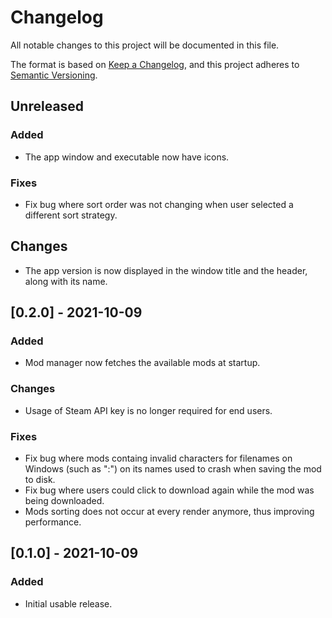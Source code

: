 # Changelog

All notable changes to this project will be documented in this file.

The format is based on [Keep a Changelog](https://keepachangelog.com/en/1.0.0/),
and this project adheres to [Semantic Versioning](https://semver.org/spec/v2.0.0.html).

## Unreleased

### Added
- The app window and executable now have icons.

### Fixes
- Fix bug where sort order was not changing when user selected a different sort strategy.

## Changes 
- The app version is now displayed in the window title and the header, along with its name.

## [0.2.0] - 2021-10-09

### Added
- Mod manager now fetches the available mods at startup.

### Changes
- Usage of Steam API key is no longer required for end users.

### Fixes
- Fix bug where mods containg invalid characters for filenames on Windows (such as ":")
  on its names used to crash when saving the mod to disk.
- Fix bug where users could click to download again while the mod was being
    downloaded.
- Mods sorting does not occur at every render anymore, thus improving performance.

## [0.1.0] - 2021-10-09

### Added
- Initial usable release.

